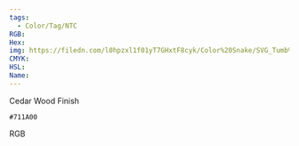 ```yaml
---
tags:
  - Color/Tag/NTC
RGB:
Hex:
img: https://filedn.com/l0hpzxl1f01yT7GHxtF8cyk/Color%20Snake/SVG_Tumb%20Mass%20No%20Name/711A00.svg
CMYK:
HSL:
Name:
---
```

Cedar Wood Finish
```palette
#711A00
```
RGB
